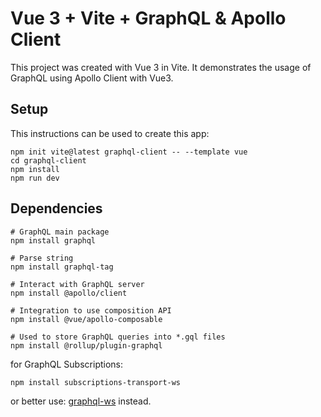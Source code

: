 # Vue 3 + Vite + GraphQL & Apollo Client

This project was created with Vue 3 in Vite. It demonstrates the usage of GraphQL using Apollo Client with Vue3.
## Setup
This instructions can be used to create this app:
```
npm init vite@latest graphql-client -- --template vue
cd graphql-client
npm install
npm run dev
```

## Dependencies
```
# GraphQL main package
npm install graphql

# Parse string
npm install graphql-tag

# Interact with GraphQL server
npm install @apollo/client

# Integration to use composition API
npm install @vue/apollo-composable

# Used to store GraphQL queries into *.gql files
npm install @rollup/plugin-graphql

```
for GraphQL Subscriptions:
```
npm install subscriptions-transport-ws
```
or better use: [graphql-ws](https://www.npmjs.com/package/graphql-ws) instead.